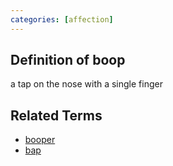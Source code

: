 ```yaml
---
categories: [affection]
---
```


## Definition of boop

a tap on the nose with a single finger

## Related Terms

- [booper](./booper)
- [bap](./bap)
